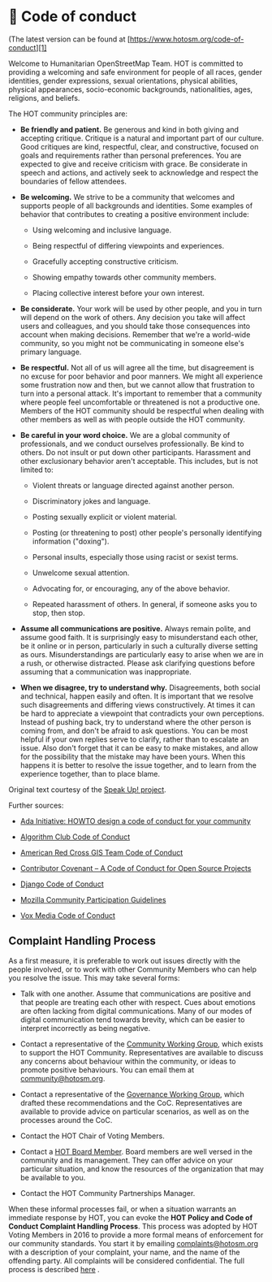 # 📜 Code of conduct

(The latest version can be found at [https://www.hotosm.org/code-of-conduct][1]

Welcome to Humanitarian OpenStreetMap Team. HOT is committed to providing a
welcoming and safe environment for people of all races, gender identities,
gender expressions, sexual orientations, physical abilities, physical
appearances, socio-economic backgrounds, nationalities, ages, religions, and
beliefs.

The HOT community principles are:

- **Be friendly and patient.** Be generous and kind in both giving and accepting
  critique. Critique is a natural and important part of our culture. Good
  critiques are kind, respectful, clear, and constructive, focused on goals and
  requirements rather than personal preferences. You are expected to give and
  receive criticism with grace. Be considerate in speech and actions, and
  actively seek to acknowledge and respect the boundaries of fellow attendees.

- **Be welcoming.** We strive to be a community that welcomes and supports
  people of all backgrounds and identities. Some examples of behavior that
  contributes to creating a positive environment include:

  - Using welcoming and inclusive language.

  - Being respectful of differing viewpoints and experiences.

  - Gracefully accepting constructive criticism.

  - Showing empathy towards other community members.

  - Placing collective interest before your own interest.

- **Be considerate.** Your work will be used by other people, and you in turn
  will depend on the work of others. Any decision you take will affect users and
  colleagues, and you should take those consequences into account when making
  decisions. Remember that we're a world-wide community, so you might not be
  communicating in someone else's primary language.

- **Be respectful.** Not all of us will agree all the time, but disagreement is
  no excuse for poor behavior and poor manners. We might all experience some
  frustration now and then, but we cannot allow that frustration to turn into a
  personal attack. It's important to remember that a community where people feel
  uncomfortable or threatened is not a productive one. Members of the HOT
  community should be respectful when dealing with other members as well as with
  people outside the HOT community.

- **Be careful in your word choice.** We are a global community of
  professionals, and we conduct ourselves professionally. Be kind to others. Do
  not insult or put down other participants. Harassment and other exclusionary
  behavior aren't acceptable. This includes, but is not limited to:

  - Violent threats or language directed against another person.

  - Discriminatory jokes and language.

  - Posting sexually explicit or violent material.

  - Posting (or threatening to post) other people's personally identifying
    information ("doxing").

  - Personal insults, especially those using racist or sexist terms.

  - Unwelcome sexual attention.

  - Advocating for, or encouraging, any of the above behavior.

  - Repeated harassment of others. In general, if someone asks you to stop, then
    stop.

- **Assume all communications are positive.** Always remain polite, and assume
  good faith. It is surprisingly easy to misunderstand each other, be it online
  or in person, particularly in such a culturally diverse setting as ours.
  Misunderstandings are particularly easy to arise when we are in a rush, or
  otherwise distracted. Please ask clarifying questions before assuming that a
  communication was inappropriate.

- **When we disagree, try to understand why.** Disagreements, both social and
  technical, happen easily and often. It is important that we resolve such
  disagreements and differing views constructively. At times it can be hard to
  appreciate a viewpoint that contradicts your own perceptions. Instead of pushing
  back, try to understand where the other person is coming from, and don't be
  afraid to ask questions. You can be most helpful if your own replies serve to
  clarify, rather than to escalate an issue. Also don't forget that it can be
  easy to make mistakes, and allow for the possibility that the mistake may have
  been yours. When this happens it is better to resolve the issue together, and
  to learn from the experience together, than to place blame.

Original text courtesy of the [Speak Up! project][1].

Further sources:

- [Ada Initiative: HOWTO design a code of conduct for your community][3]

- [Algorithm Club Code of Conduct][4]

- [American Red Cross GIS Team Code of Conduct][5]

- [Contributor Covenant – A Code of Conduct for Open Source Projects][6]

- [Django Code of Conduct][7]

- [Mozilla Community Participation Guidelines][8]

- [Vox Media Code of Conduct][9]

## Complaint Handling Process

As a first measure, it is preferable to work out issues directly with the people
involved, or to work with other Community Members who can help you resolve the
issue. This may take several forms:

- Talk with one another. Assume that communications are positive and that people
  are treating each other with respect. Cues about emotions are often lacking
  from digital communications. Many of our modes of digital communication tend
  towards brevity, which can be easier to interpret incorrectly as being negative.

- Contact a representative of the [Community Working Group][10], which exists to
  support the HOT Community. Representatives are available to discuss any
  concerns about behaviour within the community, or ideas to promote positive
  behaviours. You can email them at
  [community@hotosm.org](mailto:community@hotosm.org).

- Contact a representative of the [Governance Working Group][11], which drafted
  these recommendations and the CoC. Representatives are available to provide
  advice on particular scenarios, as well as on the processes around the CoC.

- Contact the HOT Chair of Voting Members.

- Contact a [HOT Board Member][12]. Board members are well versed in the
  community and its management. They can offer advice on your particular
  situation, and know the resources of the organization that may be available to
  you.

- Contact the HOT Community Partnerships Manager.

When these informal processes fail, or when a situation warrants an immediate
response by HOT, you can evoke the
**HOT Policy and Code of Conduct Complaint Handling Process**.
This process was adopted by HOT Voting Members in 2016 to provide a more formal
means of enforcement for our community standards. You start it by emailing
[complaints@hotosm.org](mailto:compaints@hotosm.org) with a description of
your complaint, your name, and the name of the offending party.
All complaints will be considered confidential.
The full process is described [here][13] .

[1]: https://www.hotosm.org/code-of-conduct
[3]: https://adainitiative.org/2014/02/18/howto-design-a-code-of-conduct-for-your-community/
[4]: https://github.com/drtortoise/critical-algorithm-studies/blob/master/code-of-conduct.md
[5]: https://github.com/AmericanRedCross/team-code-of-conduct
[6]: http://contributor-covenant.org/
[7]: https://www.djangoproject.com/conduct/
[8]: https://www.mozilla.org/en-US/about/governance/policies/participation/
[9]: http://code-of-conduct.voxmedia.com/
[10]: https://www.hotosm.org/community/working-groups/
[11]: https://www.hotosm.org/community/working-groups/
[12]: https://www.hotosm.org/board
[13]: https://docs.google.com/document/d/1xb-SPADtSbgwl6mAgglHMPHpknt-E7lKRoIcSbW431A/edit
